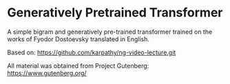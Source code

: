 # Generatively Pretrained Transformer

A simple bigram and generatively pre-trained transformer trained on the works of Fyodor Dostoevsky translated in English.

Based on: https://github.com/karpathy/ng-video-lecture.git

All material was obtained from Project Gutenberg: https://www.gutenberg.org/
